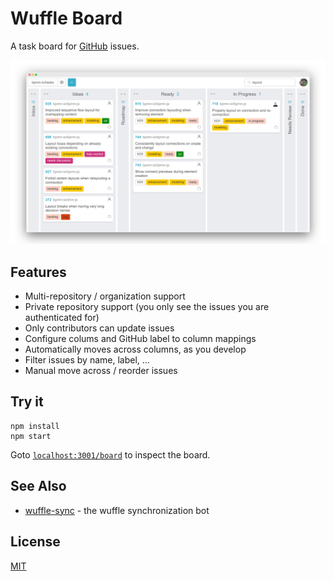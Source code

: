 # Wuffle Board

A task board for [GitHub](https://github.com) issues.

![Wuffle Screenshot](./docs/screenshot.png)


## Features

* Multi-repository / organization support
* Private repository support (you only see the issues you are authenticated for)
* Only contributors can update issues
* Configure colums and GitHub label to column mappings
* Automatically moves across columns, as you develop
* Filter issues by name, label, ...
* Manual move across / reorder issues


## Try it

```
npm install
npm start
```

Goto [`localhost:3001/board`](http://localhost:3001/board) to inspect the board.


## See Also

* [wuffle-sync](https://github.com/nikku/wuffle-sync) - the wuffle synchronization bot


## License

[MIT](LICENSE)
